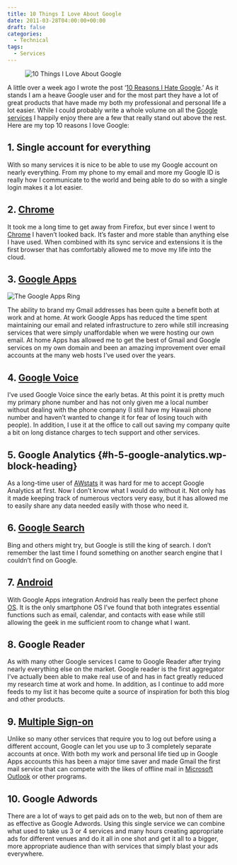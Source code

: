 ```yaml
---
title: 10 Things I Love About Google
date: 2011-03-28T04:00:00+00:00
draft: false
categories:
  - Technical
tags:
  - Services
---
```


<div class="wp-block-image">
  <figure class="alignright"><img decoding="async" src="/images/2011/03/10-Things-About-Google-225x1791-1.jpg" alt="10 Things I Love About Google" class="wp-image-2145" title="10 Things About Google" /></figure>
</div>

A little over a week ago I wrote the post ‘[10 Reasons I Hate Google][1].’ As it stands I am a heave Google user and for the most part they have a lot of great products that have made my both my professional and personal life a lot easier. While I could probably write a whole volume on all the [Google services](http://en.wikipedia.org/wiki/List_of_Google_products "List of Google products") I happily enjoy there are a few that really stand out above the rest. Here are my top 10 reasons I love Google:

## 1. Single account for everything

With so many services it is nice to be able to use my Google account on nearly everything. From my phone to my email and more my Google ID is really how I communicate to the world and being able to do so with a single login makes it a lot easier.

## 2. [Chrome](http://www.google.com/chrome)

It took me a long time to get away from Firefox, but ever since I went to [Chrome](http://www.google.com/chrome "Google Chrome") I haven’t looked back. It’s faster and more stable than anything else I have used. When combined with its sync service and extensions it is the first browser that has comfortably allowed me to move my life into the cloud.

## 3. [Google Apps](https://workspace.google.com/)

![The Google Apps Ring](/images/2011/03/apps_ring-225x202-1.jpg)

The ability to brand my Gmail addresses has been quite a benefit both at work and at home. At work Google Apps has reduced the time spent maintaining our email and related infrastructure to zero while still increasing services that were simply unaffordable when we were hosting our own email. At home Apps has allowed me to get the best of Gmail and Google services on my own domain and been an amazing improvement over email accounts at the many web hosts I’ve used over the years.

## 4. [Google Voice](https://voice.google.com/)

I’ve used Google Voice since the early betas. At this point it is pretty much my primary phone number and has not only given me a local number without dealing with the phone company (I still have my Hawaii phone number and haven’t wanted to change it for fear of losing touch with people). In addition, I use it at the office to call out saving my company quite a bit on long distance charges to tech support and other services.

## 5. Google Analytics {#h-5-google-analytics.wp-block-heading}

As a long-time user of [AWstats](http://awstats.sourceforge.net/ "AWStats") it was hard for me to accept Google Analytics at first. Now I don’t know what I would do without it. Not only has it made keeping track of numerous vectors very easy, but it has allowed me to easily share any data needed easily with those who need it.

## 6. [Google Search](https://www.google.com/)

Bing and others might try, but Google is still the king of search. I don’t remember the last time I found something on another search engine that I couldn’t find on Google.

## 7. [Android](http://www.android.com)

With Google Apps integration Android has really been the perfect phone [OS](http://en.wikipedia.org/wiki/Operating_system "Operating system"). It is the only smartphone OS I’ve found that both integrates essential functions such as email, calendar, and contacts with ease while still allowing the geek in me sufficient room to change what I want.

## 8. Google Reader

As with many other Google services I came to Google Reader after trying nearly everything else on the market. Google reader is the first aggregator I’ve actually been able to make real use of and has in fact greatly reduced my research time at work and home. In addition, as I continue to add more feeds to my list it has become quite a source of inspiration for both this blog and other products.

## 9. [Multiple Sign-on](http://googlesystem.blogspot.com/2010/08/google-multiple-sign-in-now-available.html)

Unlike so many other services that require you to log out before using a different account, Google can let you use up to 3 completely separate accounts at once. With both my work and personal life tied up in Google Apps accounts this has been a major time saver and made Gmail the first mail service that can compete with the likes of offline mail in [Microsoft Outlook](http://en.wikipedia.org/wiki/Microsoft_Outlook "Microsoft Outlook") or other programs.

## 10. Google Adwords

There are a lot of ways to get paid ads on to the web, but non of them are as effective as Google Adwords. Using this single service we can combine what used to take us 3 or 4 services and many hours creating appropriate ads for different venues and do it all in one shot and get it all to a bigger, more appropriate audience than with services that simply blast your ads everywhere.

 [1]: /2011/03/10-things-i-hate-about-google/